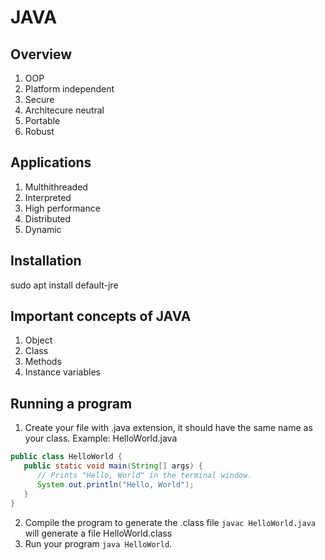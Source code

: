 # JAVA
## Overview
1. OOP
2. Platform independent
3. Secure
4. Architecure neutral
5. Portable
6. Robust
## Applications
1. Multhithreaded 
2. Interpreted
3. High performance 
4. Distributed
5. Dynamic
## Installation 
sudo apt install default-jre
## Important concepts of JAVA
1. Object
2. Class
3. Methods
4. Instance variables
## Running a program
1. Create your file with .java extension, it should have the same name as your class.
Example: HelloWorld.java
```Java
public class HelloWorld {
   public static void main(String[] args) {
      // Prints "Hello, World" in the terminal window.
      System.out.println("Hello, World");
   }
}
```
2. Compile the program to generate the .class file
`javac HelloWorld.java` will generate a file HelloWorld.class
3. Run your program
`java HelloWorld`.